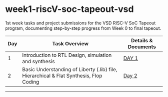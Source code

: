 # week1-riscV-soc-tapeout-vsd
1st week tasks and project submissions for the VSD RISC-V SoC Tapeout program, documenting step-by-step progress from Week 0 to final tapeout.


| Day | Task Overview                                    | Details & Documents         |
|-----|--------------------------------------------------|-----------------------------|
| 1   | Introduction to RTL Design, simulation and synthesis   | [DAY 1](https://github.com/ShravanaHS/week1-riscV-soc-tapeout-vsd/blob/main/DAY1/day1.md)     |
| 2   | Basic Understanding of Liberty (.lib) file, Hierarchical & Flat Synthesis, Flop Coding | [Day 2](https://github.com/ShravanaHS/week1-riscV-soc-tapeout-vsd/blob/main/DAY2/day2.md)     |


---
